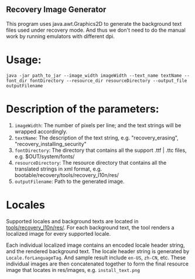 Recovery Image Generator
-------------------------

This program uses java.awt.Graphics2D to generate the background text files used
under recovery mode. And thus we don't need to do the manual work by running
emulators with different dpi.

# Usage:
  `java -jar path_to_jar --image_width imageWidth --text_name textName --font_dir fontDirectory
   --resource_dir resourceDirectory --output_file outputFilename`

# Description of the parameters:
1. `imageWidth`: The number of pixels per line; and the text strings will be
   wrapped accordingly.
2. `textName`: The description of the text string, e.g. "recovery_erasing",
   "recovery_installing_security"
3. `fontDirectory`: The directory that contains all the support .ttf | .ttc
   files, e.g. $OUT/system/fonts/
4. `resourceDirectory`: The resource directory that contains all the translated
   strings in xml format, e.g. bootable/recovery/tools/recovery_l10n/res/
5. `outputFilename`: Path to the generated image.

# Locales
Supported locales and background texts are located in
[tools/recovery_l10n/res/](../recovery_l10n/res/values). For each background text, the tool renders
a localized image for every supported locale.

Each individual localized image contains an encoded locale header string, and the rendered
background text. The locale header string is generated by `Locale.forLanguageTag`. And sample
result include `en-US`, `zh-CN`, etc. These individual images are then concatenated together to
form the final resource image that locates in res/images, e.g. `install_text.png`
